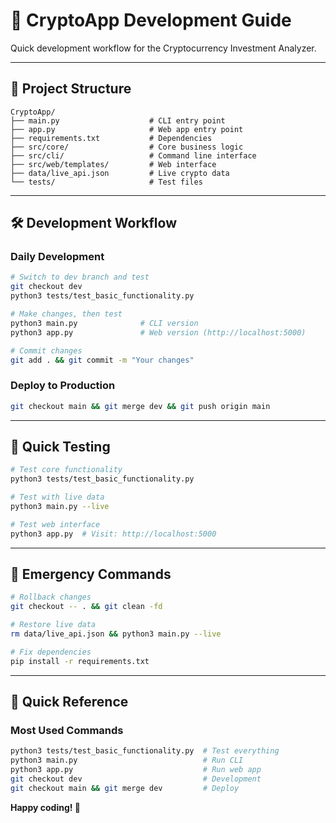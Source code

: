 # 🚀 CryptoApp Development Guide

Quick development workflow for the Cryptocurrency Investment Analyzer.

---

## 📁 Project Structure

```
CryptoApp/
├── main.py                    # CLI entry point
├── app.py                     # Web app entry point
├── requirements.txt           # Dependencies
├── src/core/                  # Core business logic
├── src/cli/                   # Command line interface
├── src/web/templates/         # Web interface
├── data/live_api.json         # Live crypto data
└── tests/                     # Test files
```

---

## 🛠️ Development Workflow

### Daily Development
```bash
# Switch to dev branch and test
git checkout dev
python3 tests/test_basic_functionality.py

# Make changes, then test
python3 main.py              # CLI version
python3 app.py               # Web version (http://localhost:5000)

# Commit changes
git add . && git commit -m "Your changes"
```

### Deploy to Production
```bash
git checkout main && git merge dev && git push origin main
```

---

## 🧪 Quick Testing

```bash
# Test core functionality
python3 tests/test_basic_functionality.py

# Test with live data
python3 main.py --live

# Test web interface
python3 app.py  # Visit: http://localhost:5000
```

---

## 🚨 Emergency Commands

```bash
# Rollback changes
git checkout -- . && git clean -fd

# Restore live data
rm data/live_api.json && python3 main.py --live

# Fix dependencies
pip install -r requirements.txt
```

---

## 📝 Quick Reference

### Most Used Commands
```bash
python3 tests/test_basic_functionality.py  # Test everything
python3 main.py                            # Run CLI
python3 app.py                             # Run web app
git checkout dev                           # Development
git checkout main && git merge dev         # Deploy
```

**Happy coding! 🚀**
